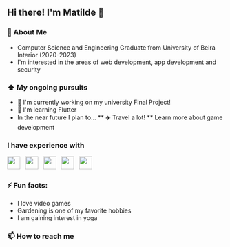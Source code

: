 ## Hi there! I'm Matilde 👋

### 📖 About Me
* Computer Science and Engineering Graduate from University of Beira Interior (2020-2023)
* I'm interested in the areas of web development, app development and security

### ⬆ My ongoing pursuits
* 🔭 I'm currently working on my university Final Project!
* 🌱 I'm learning Flutter
* In the near future I plan to...
** ✈️ Travel a lot!
** Learn more about game development

### I have experience with
<img src= "https://github.com/matzro/matzro/assets/77325729/e7876c56-e3c6-4f8b-9f34-d40fcc33a024" widht="30" height="30">
&nbsp;
<img src= "https://github.com/matzro/matzro/assets/77325729/51acccd2-8f09-4660-82f6-111c68c68200" widht="30" height="30">
&nbsp;
<img src= "https://github.com/matzro/matzro/assets/77325729/7c51e3ed-58c7-434a-946c-d611d133be4e" widht="30" height="30">
&nbsp;
<img src= "https://github.com/matzro/matzro/assets/77325729/4052d509-fbe6-4b39-9ebf-ce54e7314c78" widht="30" height="30">
&nbsp;
<img src= "https://github.com/matzro/matzro/assets/77325729/eed1f8ed-f112-4946-af56-66a49deb6917" widht="30" height="30">


### ⚡ Fun facts:
* I love video games
* Gardening is one of my favorite hobbies
* I am gaining interest in yoga

### 📫 How to reach me



<!--
**khajiits/khajiits** is a ✨ _special_ ✨ repository because its `README.md` (this file) appears on your GitHub profile.

Here are some ideas to get you started:

- 🔭 I’m currently working on ...
- 🌱 I’m currently learning ...
- 👯 I’m looking to collaborate on ...
- 🤔 I’m looking for help with ...
- 💬 Ask me about ...
- 📫 How to reach me: ...
- 😄 Pronouns: ...
- ⚡ Fun fact: ...
-->
